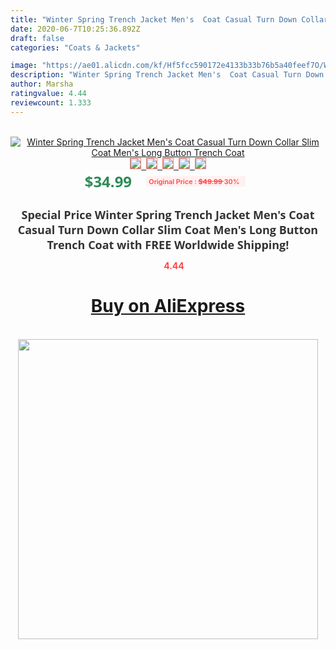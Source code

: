 ```yaml
---
title: "Winter Spring Trench Jacket Men's  Coat Casual Turn Down Collar Slim Coat Men's Long Button Trench Coat"
date: 2020-06-7T10:25:36.892Z
draft: false
categories: "Coats & Jackets"

image: "https://ae01.alicdn.com/kf/Hf5fcc590172e4133b33b76b5a40feef7O/Winter-Spring-Trench-Jacket-Men-s-Coat-Casual-Turn-Down-Collar-Slim-Coat-Men-s-Long.png_220x220.png"
description: "Winter Spring Trench Jacket Men's  Coat Casual Turn Down Collar Slim Coat Men's Long Button Trench Coat"
author: Marsha
ratingvalue: 4.44
reviewcount: 1.333
---
```

<br>
<div style="text-align: center;">
<a href="https://s.click.aliexpress.com/e/_AOtwmp" target="_blank" rel="nofollow noopener noreferrer"><img alt="Winter Spring Trench Jacket Men's  Coat Casual Turn Down Collar Slim Coat Men's Long Button Trench Coat" class="magnifier-image" src="https://ae01.alicdn.com/kf/Hf5fcc590172e4133b33b76b5a40feef7O/Winter-Spring-Trench-Jacket-Men-s-Coat-Casual-Turn-Down-Collar-Slim-Coat-Men-s-Long.png_220x220.png_640x640.jpg">
<br>
<img style="border:1px solid salmon" src="https://ae01.alicdn.com/kf/Hf5fcc590172e4133b33b76b5a40feef7O/Winter-Spring-Trench-Jacket-Men-s-Coat-Casual-Turn-Down-Collar-Slim-Coat-Men-s-Long.png_120x120.jpg">&nbsp;&nbsp;<img style="border:1px solid salmon" src="https://ae01.alicdn.com/kf/H0b29c3975ee049ed99580343dd9230d9f/Winter-Spring-Trench-Jacket-Men-s-Coat-Casual-Turn-Down-Collar-Slim-Coat-Men-s-Long.jpg_120x120.jpg">&nbsp;&nbsp;<img style="border:1px solid salmon" src="https://ae01.alicdn.com/kf/Hb8c8d251b4384781bf79fb0d0f163eaeU/Winter-Spring-Trench-Jacket-Men-s-Coat-Casual-Turn-Down-Collar-Slim-Coat-Men-s-Long.jpg_120x120.jpg">&nbsp;&nbsp;<img style="border:1px solid salmon" src="https://ae01.alicdn.com/kf/H7beafaa028384359a1b80dcef1bad7c7G/Winter-Spring-Trench-Jacket-Men-s-Coat-Casual-Turn-Down-Collar-Slim-Coat-Men-s-Long.jpg_120x120.jpg">&nbsp;&nbsp;<img style="border:1px solid salmon" src="https://ae01.alicdn.com/kf/Hceac1185980e4184bc333d056a3e5ff6e/Winter-Spring-Trench-Jacket-Men-s-Coat-Casual-Turn-Down-Collar-Slim-Coat-Men-s-Long.jpg_120x120.jpg"></a></div><br0>
<div style="text-align: center;"><span style="background-color: white; border: 0px; box-sizing: border-box; color: seagreen; display: inline-block; font-family: &quot;open sans&quot; , &quot;arial&quot; , &quot;helvetica&quot; , sans-serif , &quot;heiti&quot;; font-size: 24px; font-stretch: inherit; font-weight: 700; line-height: inherit; margin: 0px 10px 0px 0px; padding: 0px; vertical-align: middle;">$34.99 </span>
<span style="background: rgb(255 , 241 , 241); border-radius: 3px; border: 0px; box-sizing: border-box; color: #ff4747; display: inline-block; font-family: inherit; font-size: 12px; font-stretch: inherit; font-style: inherit; font-variant: inherit; font-weight: 600; line-height: inherit; margin: 0px; padding: 2px 5px; transform: scale(0.9); vertical-align: middle;">Original Price : <b style="text-decoration: line-through;">$49.99 </b> 30%&nbsp;&nbsp;</span></div>
<h1 style="color: #333333; display: inline-block; font-family: &quot;open sans&quot; , &quot;arial&quot; , &quot;helvetica&quot; , sans-serif , &quot;heiti&quot;; font-size: 18px; font-stretch: inherit; font-weight: 700; text-align: center;">Special Price Winter Spring Trench Jacket Men's  Coat Casual Turn Down Collar Slim Coat Men's Long Button Trench Coat with FREE Worldwide Shipping!</h1>
<div style="color: #ff4747; text-align: center;">
<img src="https://4.bp.blogspot.com/-M0ZcTcb-5uY/XleCXlxnR4I/AAAAAAAAAEc/OrjgMkXV1oMQFaCRZj5HQwOCBcu3w1FegCPcBGAYYCw/s1600/star.png" style="height: 15px;">&nbsp;<b>4.44</b></div>
<div class="button_cont" align="center"><a class="buynow_a" href="https://s.click.aliexpress.com/e/_AOtwmp" target="_blank" rel="nofollow noopener noreferrer"><H1>Buy on AliExpress</H1></a></div><br>
<div class="separator" style="clear: both; text-align: center;">
<img src="https://lh3.googleusercontent.com/-pTy5HemUv9M/XlePHvY0dAI/AAAAAAAAAE4/0nX5iRUoIWY8eMW9Dpxeirr157OZliDIgCLcBGAsYHQ/s1600/badge.gif" width="480">
</div>
